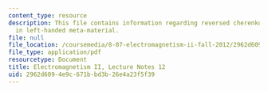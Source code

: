 ```yaml
---
content_type: resource
description: This file contains information regarding reversed cherenkov radiation
  in left-handed meta-material.
file: null
file_location: /coursemedia/8-07-electromagnetism-ii-fall-2012/2962d6094e9c671bbd3b26e4a23f5f39_MIT8_07F12_ln12.pdf
file_type: application/pdf
resourcetype: Document
title: Electromagnetism II, Lecture Notes 12
uid: 2962d609-4e9c-671b-bd3b-26e4a23f5f39
---
```

